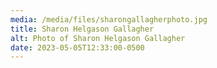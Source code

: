 ```yaml
---
media: /media/files/sharongallagherphoto.jpg
title: Sharon Helgason Gallagher
alt: Photo of Sharon Helgason Gallagher
date: 2023-05-05T12:33:00-0500
---
```

